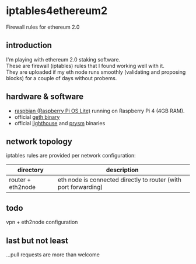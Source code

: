 # iptables4ethereum2
Firewall rules for ethereum 2.0

## introduction
I'm playing with ethereum 2.0 staking software.  
These are firewall (iptables) rules that I found working well with it.  
They are uploaded if my eth node runs smoothly (validating and proposing blocks) 
for a couple of days without probems.  

## hardware & software
- [raspbian (Raspberry Pi OS Lite)](https://www.raspberrypi.org/downloads/raspberry-pi-os/) running on Raspberry Pi 4 (4GB RAM).  
- official [geth binary](https://geth.ethereum.org/downloads/)
- official [lighthouse](https://github.com/sigp/lighthouse/releases) and [prysm](https://github.com/prysmaticlabs/prysm/releases) binaries  

## network topology
iptables rules are provided per network configuration:

|directory|description|
|---------|-----------|
|router + eth2node |eth node is connected directly to router (with port forwarding)|

## todo
vpn + eth2node configuration

## last but not least
...pull requests are more than welcome 